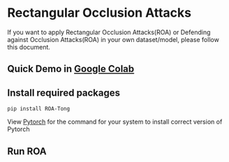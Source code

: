 # Rectangular Occlusion Attacks

If you want to apply Rectangular Occlusion Attacks(ROA) or Defending against Occlusion Attacks(ROA) in your own dataset/model,
please follow this document. 

## Quick Demo in [Google Colab](https://colab.research.google.com/drive/1HMTTAYhDhjVgyWgFT-fqC0nisUkEhgcW#scrollTo=8dlJebfmYfFJ)

## Install required packages
```
pip install ROA-Tong
```
View [Pytorch](https://pytorch.org/) for the command for your system to install correct version of Pytorch 


## Run ROA 
